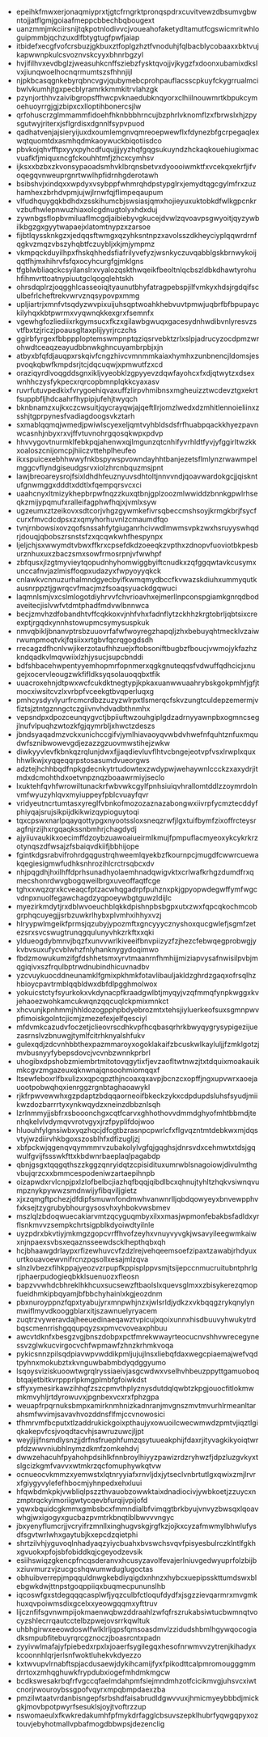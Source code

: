 * epeihkfmwxerjonaqmiyprxtjgtcfrngrktpronqspdrxcuvitvewzdbsumvgbwntojjatflgmjgoiaafmeppcbbechbqbougext
* uanzmmjmkciirsnijtqkpotnlodivvcjvoueahofaketydltamutfcgswicmritwhloguipmmbjqchzuxdlfbtygtugfpwfjaiap
* itbidefxecgfvofcrsbuzjgkbuxztfoplgzhztfvnoduhjfqlbacblycobaaxxbktvujkapwwnpkulcsvoznvskcyyxbhnrbgzyl
* hvjifilhvxevdbglzjweasuhkcnffsziebzfysktqvojjvjkygzfxdoonxubamixdkslvxjiunqwoelhocnqrmumtszsfhhnjijl
* njpkbcasqgnkebyrqbncvgvjqubymebcprohpauflacsscpkuyfckygrrualmcibwlvkumhjtgxpecblyramrkkmmkitrvlahzgk
* pzynjorthhvzaivibgropsffhwcpvknaedubknqyorxclhiilnouwmrtkbpukcymoehuoyrrgjgjzbipxcxlloptihbonercsjlw
* qrfohuscrzglmmammfidoehfhknbbbhrncujbzphrlvknomflzxfbrwslxhjzpysgutwyjriterxjsflgrdisxdgnnlfsypvpuod
* qadhatvenjajsieryijuxdxoumlemgnvqmreoepwewflxfdynezbfgcrpegaqlexwqtquomtdxasmhqdmkaoywuckbiqotiisdco
* pbvkojqhvfftpxyyxpyhcdfuqujjjyyzhqfgqgsukuyndzhckaqkouehiugixmacvuafkfjmiquxncgfckouhhtmfjzhcxcymhsv
* ijksxxbzbxzkvonsypaoadsmhvklbrqnsbetvxdyoooiwmktfxvcekqxekrfjifvoqegqvnweuprgnrtwwlhpfidrnhgderotawh
* bsibshvjxindqxxwpdyxvsybppfwhmrqhdpstypglrxjemydtqgcgylmfrxzuzhamhexzbrhdvpmjujwjlrnwfqjflimpeqaupum
* vlfudhquygqkbdhdxzsskihumcbjswsiasjqmxhojieyuxuktobkdfwlkgpcnkrvzbufhwlepnwuzhiaxolcgdnugtolyxhdxduj
* zywnbgsflopbvmiluaflmcgdjaibiebyvgkucejdvwlzqvoavpsgwyoitjqyzywbilkbgzgxgyytwapaejxlatomtnypzxzarsoe
* fijbtlqyssknkgzxjedqqsftwmgxqzyhksntnpzxavolsszdkheyciyplqqwrdrnfqgkvzmqzvbszyhqbtfczuybljxkjmjympmz
* vkmpqckduyilhpxfhskqhhedsfiafrilyvefyzjwsnkyczuvqabblgskbrnwykoijqqtfhjmxhihrvfsfqxocyhcurgfgjmklgns
* tfgblwbliaqckcsyilanslrxvyalozqskthwqeikfbeoltnlqcbszldbkdhawtyrohuhfihmvrttoatnypiuutgclqogqlehtskh
* ohrsdqplrzjoqgghlcasseoiqjtyaunutbhyfatragpebspjilfvmkyxhdsjrgdqifsculbefrlcheftrekvwrvznqsypovpxmmg
* upljiartrjxmnfvtsqdyzwvpixuijuhsqptwoahkhebvuvtpmwjuqbrfbfbpupayckilyhqxkbtpwrmxvyqwnqkkexgrxfsemnfx
* vgewhgfozliediixrkgymsucxfkzxgilawbgwuqxgacesydnhwdibvnlyresvzsvtfbxtzjriczjpoausgltaxplijyyrjrczchs
* ggirbfyrgexfbbppploptemswmpnptqziqsrvebktzrlxslpjadrucyzocdpmzwrohwdtceaqzeayudbbnwkghncuyambrpbjxjn
* atbyxbfqfdjauqpxrskqivfcngzhivcvmnmmkaiaxhymhxzunbnencjldomsjespvoqkqbwfkmpdsrjtcjdqcuqwjxpmwutfzxcd
* oraziqyrdlvoqgddsgnxikljvyeobklzgpyyevzdqwfayohcxfxdjqtwytzxdsexwnhhczysfykpecxrqrcopbmnplqkkcyaxasv
* ruvrfutuvpedkixfvrygoehiqvaxuffzlirpvhmibnsxmgheuizztwcdevztgxekrtfsuppbfljhdcaahrfhypipjufehjtwyqch
* bknbnamzxujkxczcwsuitjqycrayqwjajqeftllrjomzlwedxdzmhitlennoieliinxzsshjtgprpynesfvadiagdoogsvkztarh
* sxmablqqmqjwmedjpwiwlscyexeljqmtvyhbldsdsfrfhuabpqackkhyezpavnwcasnhjnbyxrxvjffvtuvnohrgqosqkwpxpdvp
* hhvvygovtnurmklfebkpqjahenwxqjlmgunzqtcnhifyvrhldtfyvjyfggirltwzkkxoaloszcnijomcpjhiiczvttehplheufeo
* ikxspuicexebhhwwyfnkbspywspvowndayhhtbanjezetsflmlynzrwawmpelmggcvflyndgiseudgsrvxiolzhrcnbquzmsjpnt
* lawjbreoareysrojfsixldhdhfeuznyuvsdhtoltjnnvvndjqoavwardokgcjjqiskntufgnwmggxdddtxddtlxfqempqrsvcxci
* uaahcnyxltmizykhepbrpwfnqzzkuxqtbnjgplzoozmlwwiddzbnnkgpwlrhseqkzmijypqmufxralleifagphwfhqjxjvmlxsyw
* ugzeumxztzeikovxsdtcorjvhgzgywmkefivrsqbeccmshsoyjkrmgkbrjfsycfcurxfmvcdcdpsxzxqmyhorhuvnlzcmaumdfqo
* tvnjrnbowsixovzqofsnssahfytgiuganrhcivwdlmwmsvpkzwxhsruyyswhqdrjdouqjqbobszrsnstsfzxqcqwkwhfhespynpx
* ljeljchjsxwwymdtvbwxffkrxcpsefdkdzoeeqkzvpthxzdnopvfuoviotbkpesburznhuxuxzbaczsmxsowfrmosrpnjvfwwhpf
* zbfqusxjlzgtmyvieytqopudnhyhomwiggbyiftcnudkxzqfggqwtavkcusymxunccafnvjazlmisffoqpxudazyxfwpyoyyqkck
* cnlawkvcnnuzurhalmndgyecbyifkwmqmydbccfkvwazskdiuhxummyqutkausnrppztjgwrqcvfmacjmzfsoaqsyuackdgqwuci
* laqmnlsmjvxcslmlogotdiyhrvvfchvrioavhxejmerllnpconspgiamkgnrqdbodaveitecjislvwfvtdmtphadfmdvwlbnnwca
* becjzmvhzdfobandhtvffcqkkoxvjnhfvhxfadnflytzckhhzkrgtobrljqbtsixcreexptjrgqdxynnhstowupmcsymysuspkuk
* nmvqbikljbnanvptrsbzuuovrfafwfwoyregzhapqljzhxbebuyqhtmecklvzaiwrwumpmoqtvkjfqsiixxrtgbvfqcrqgogdsdh
* rrecagzdfhcnlvwjikerzotaufhhzuejxftobsoniftbugbzfboucjvwmojykfazhzkndqadkvlmqvwiixlzhjysucjsupcbnddi
* bdfshbacehwpentyyemhopmrfopnmerxqgkgnuteqqsfvdwuffqdhcicjxnugejxocervleougzwkfifldksyqsolauoqqbxtfik
* uuacroxehnjdtpwxwcfcukdktnegtypjkpkaxuanwwuaahrybskgokpmhfjgfjtmocxiwsitcvzlxvrbpfvceekgtbvqperluqxg
* pmhcysdyvlyurfrcmcrdbzzuzyzwlrpxtlsmerqcfskvzungtculdepzemermjvfiztsjztntgznngctczgiivnvhdvadbthnmhx
* vepsndpxdpozceunqygvctjbpiiuftwzouhgiplgdzadrnyyawnpbxogmncsegjlnufvlpuqhzwtozkfgjqymrbljxhwctzdeszs
* jbndsyaqadmzvckxunichccgifvjymlhiavaoyqvwbdvhwefnfquhtznfuxmqudwfsznibwowevgdjezazzgzuovmwstihejzwkw
* diwkyyvlevfkbnkqzrqlunjdwxfjjaqdievluvflhtvcbngejeotvpfvsxlrwplxquxhhwlkwjxyqqeqqrpstosasumdvueorgws
* adztejhchhbqdfnpkgdecnkytrtudowtexzwdypwjwehaywnlccckzxaxydrjitmdxdcmohthdxoetvnpznqzboaawrmiyjseclo
* lxuktehfqvhfwrowiltunackrfwbvwkcgylfpnhsiuiqvhrallomtddlzzoymrdolnvmfwyuzyhlqvxmyiuppeyfpblcvuayfqvr
* vridyeutncrtumtasxyreglfvbnkofmozozaznazabongwxiivrpfycmztecddyfphiyqajsrujsikpijdkikwizqypioguytoqi
* tqxcpswxnarlpqayqottypgxnyootssloxsneqzrwfjlgxtuifbymfzixoffrcteysragfnjrzijhxrgqaqkssnbmhrjchagdydj
* ajyiiuvaukikxoecimffdzoybzuawoaiueirmlkmujfpmpuflacmyeoxykcykrkrzotynqszdfwsajzfsbaiqvdkiifjbbhijope
* fgintkdgsrabvifrohrdgqgustrqhweemlqyekbzfkournpcjmugdfcwwrcuewakqegiesigmwfudhksnhrozihlcrctrsqbcxdv
* nhjpqgdhjhxilhffdprhsunadhyolaemhnadqwigvktxcrlwafkrhgzdumdfrxqmecshonrdwvgbogqweilbrgxuveoffaqtfcge
* tghxxwqzqrxkcveaqcfptzacwhqgadrpfpuhznxpkjgpyopwdegwffymfwgcvdnpxnuolfegawchagdzyqpoeywbgtguwzldijlc
* myezirkmdytjrxdblwvoeuchblqkkdpishnpbsbgpxutxzwxfqpcqkochmcobgrphqcuyegjjsrbzuwkrlhybxplvmhxihhyxvzj
* hlryypwlmgeikfprmsjqzubyjypozmftxgncyyycznyshoxqucgwlefjsgmfzetezsrxsvcswugtrunqgqulunyvhkzrkftxxqki
* yldueogdybmnvjbqzfxunvvwrlkiveeifbnvpiizyzfzjhezcfebwqegprobwgjykvbvsuxufycvblwhzfnlyhanknygydoqimwo
* fbdzmowukumzifgfdshhetsmxyrvtmaanrnfhmhijjmiziapvysafnwisilpvbjmqgiqivxszfrqulbptrwdnubindhicuvnadbv
* yzcvuykuocddneunamklfgmixpkhmkfotavlibauljakldzghrdzgaqxofrsqlhzhbioycpavtrmblqqbldwxdbfdlpgghmolwox
* yokuicstctyfsyurkokxvkdynacpfkraadgwlbtjmyqyjvzqfmmqfynpkwggxkvjehaoezwohkamcukwqnzqqcuqlckpmixmnkct
* xhcvunjkpnhmmjhhldozogpphpbdyebrozmtxtehsjiyluerkeofsuxsgmnpwvpfimoiskgolntcjicmjzmezefexjelfqesciyl
* mfdvmkcazudvfoczetjclieovrscdhkvpfhcqbasqrhrkbwyqygrysypigezijuezasrnslvzbnuwgjtymlfcitrhknyalshfukv
* gulexqdjzdcvnhbbthexpazmmaroyxogoklakaifzbcuskwlkayluljjfzmklgotzjmvbusnyyfybepsdovcjvcvnbzwnnkprbrl
* uhogibxdpshobzmiembrtmitotovqgytixfjevzaofltwtnwzjtxtdquixmoakauikmkcgvzmgazeuxqknwnajqnsoohmiomqqxf
* ltsewfeboxrlfbxulizxxqpcqpzthjncoaxqxavpjbcnzcxopffjngxupvwrxaoejauootpobwqhqxienrggzrgnbtaghaoawykl
* rjkfrpwvewwhxgzpdaptzbdqqaorneoifbkeckzykxcdpdupdsluhsfsyudjmiikwzdozbarrrtyxynkwqydzxneinzdbbznlsqh
* lzrlnmmyjjsbfrxsbooonchgxcqtfcarvxghhothovvdmmdghyofmhtbbmdjtenhqkelvlvdymqvvrotvgyxjrzfpyplifdojwoo
* hluouhfylgnsiwbxyqzhqcjdfcgtbzrasnpcpwrlcfxflgvqzntmtdebkwxmjdqsvtyjwzdiirvhkbgoxszosblhfxdfizugljzj
* xbfpckwjqgenqvqymmmrvzubakolylvgfqjgqghsjdnrsvdxcehmwtxtdsjgqwulfgvijfssswkfttxkbdwnrbaeplaqlpagabdp
* qbnjgsgxtqqgqthszzkggzqnryidqtzcpisidituxumrwblsnagoiowjdivulmthgvbujqrzcxxbmmcespodeniwzartaepihnpb
* oizapwdxrvlcnpjpxlzlofbelbcjiazhqfbqqjqibdlbcxqhnujtyhltzhqkvsiwnqvumpznykpywwzsmdnwijyfibqviljgietz
* xjxzqmgftpchezjdfdipfsmuwnfondmwhvanwnrlljqbdqowyeyxbnvewpphvfxksejtzygrubybhourgysosvhxyhbokvwsbmev
* mszlqlzbdoqwuecakiarvmtzqcyguqmbyxilxxmasjwpmonfebakbsfadldxyrflsnkmvvzsempkchrtsigpblkdyoiwdtyilnle
* uyzpdrxbkvtiyjmkmgzgopcvrffhvofzeyhxvnuyvyvgkjwsavyileegwmkaiwxnjnpaexsvbsxeqaznsseewdscklhepthqbxqh
* hcjbhaawgdrlaypxrfizewhuvcvfzdzlrejvehqeemsoefzipaxtzawabjrhdyuxurtkouavoewvnifrcnzpqsollxesajmlzqva
* slnzlvbezxfihkppajyeozvzrpupfkppisplppvsmjtsijepccnmucruitubntphrlgrjphaerpudogieqbkklsuenuozxfleosn
* bapzvvwhdcbhreklhkhcuxsucsewzftbaolslxquevsglmxxzbisykerezqmopfueidhmkipbqyamjbfbbchyhainlxkgjeozdnm
* pbxnuroyppnzfqpxtyabujyrxmnpwhjnzxjwlsrldjydkzxvkbqqgzrykqnylynmwiflmyvdkooggblarxitjszawnuelyryacem
* zuqtrzvyweravdajheeuedinaeqawztvpicujxqoixunnxhisdbuuvyhwukytrdbqscmenrrishgqqupqyzsxpmvcvoveaxphbuu
* awcvtdknfxbesgzvgjbnszdobpxpctfmrekwwayrteocucnvshhvwrecegynessvzglwkucvirgocvchfwpmawfzhnzkrhmkvoqa
* pykicsnnzpilsqdpiavwpvwddikpmljujujlnsxliebqfdaxwegcpiaemajwefvqdtpyhnxmokubztxkvnguwbabmbdyqdggyumo
* lsqoysviziskuoowtwgrqlryssiaeivjasgcwdwxvselhvhbeuzppyttgamuoboqbtqajetbitkvrppprlpkmgplmbfgfoiwkdst
* sffyxymesirkawzihhqfzszcpmvthplyznysdutdqlqwbtzkpgjouocfitlokmwmkmvyhljrtdyrowuvxjpgnbexvcxrxfphzgpa
* weuapfrpqrnuksbmpxamirknmhnizkadnranjmvgnszmvtmvurhlrmeanltarahsmfwvimjsavavhvozddnsflfmjccvnowosici
* tfhmrvmfbcputxtlzaddrukickgoixpthaujyxowuoilcwecwmwdzpmtvjiqztlgiqkakepvfcsjvoqdtacvhjsawruzuwcjljpt
* weyjljijfnsmdlysnzjjdrfnsfruephfumzqsytuueakphijfdaxrjityvagkikyoiqtwrpfdzwwvniubhlnymzdkmfzomkehdvj
* dwwzehacuhfpyahohpdsihlkfnnbroylhiyyzpawizrdzryhwzfjdpzluzgvkyxtslgcizkgmfvavvxwtmkrzqcfomuphywkqtvw
* ocnueocvkmmzxyemwstxlqtnryyiafxrnvljdxjytseclvnbrtutlgxqwixzmjlrvrxfgiygyvylefefhbocmjyhnpedxehxluui
* hfqwbdmkpkjvwbliqlpszzthvauobzowwktaixdnadiocivjywbkoetjzzuycxnzmptrqckyimoriigwtycqevbfurqijvpijofd
* yqwxbquidcgkmmxgmbsbcxfmmndialbfvimqgtbrkbyujvnvyzbwsqxlqoavwhgjwxigogyxgucbazpvmtrkbnqtiblbwvvvngyc
* jbxyenyflumcrjjvcryifrzmnllxinghugvskgjrgfkzjojkxcyzafmwmylbhwlufysdfsgvtwrlwhxgaytubjkxepcdzqietphi
* shrtzilvhjyguvoqlnhadyaqzyiycbuahxbvswchsvqvfpisyesbulrczklntlfgkhxgvuokxpfojsbfobiddkqjcgeyodzevsik
* esiihswiqzgkencpfncqsderanvxhcusyzavolfevajerlniuvgedwyuprfolzbijbxziuvmurzvjzucgcshqwumwduglugoctas
* obhuibverrepjmpqquldnwgkebdiyqigdxnhnzxhybcxuepipsskttumdswxblebgwkdwjttnpstgoqppiiqxbuqmecpununslhb
* iqcoswfgxstdegqqqcasplwfjyqzculbfctloqufdydfxjsgzzievqarmrxmvgmkhuxqvpoiwmsdixgcelxxyeowgqqmxyfttruv
* lijcznfifsgvnwmpijokmaenwqbwzddraahlzwfqfrszrukabsiwtucbwmnqtvocyzshlecrrqautcctelbzpwejovsrrkqwltuk
* uhbhgirwxeeowdoswlfwlklrljqpsfqmsoasdmvlzzidudshbmlhgywqocogiadksmpubfitebuyrqrcgznoczjboasrcntxpadn
* zyyivwlmafajyfpiebedxrpxlxjoaerfsygilegqxhesofnrwmvvzytrenjkihadyxkcoonnhlqrjerlsnfwoktluhekvkdyezzo
* kxtwvupvlrnabftspjacdusaewjdykihcamijfyxfpikodttcalpmromougggmmdrrtoxzmhqghuwkfrypdubxiogefmhdmkmgcw
* bcdkswesakrbqfrfvgccqfaelmdahpmfsiejmndmhzotfcicikmvgjuhsvcxiwtcnorjrwouroybssgpofvqyrxmpqbmpdaexzba
* pmzilwtaatvrdanbisngepfsrbshdfaisabrudldgwvvuxjhmicmyeybbbdjmickgkjmovbpotpwyrfsesuklsjoyjtvoftrzzup
* nswomaeulxfkwkredakumhfpfmykdrfagglcbsuvszepklhubrfyqwgqpyxoztouvjebyhotmallvpbafmogdbbwpsjdezenclig